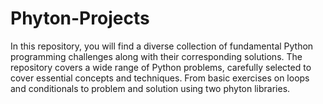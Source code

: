 # Phyton-Projects
In this repository, you will find a diverse collection of fundamental Python programming challenges along with their corresponding solutions. The repository covers a wide range of Python problems, carefully selected to cover essential concepts and techniques. From basic exercises on loops and conditionals to problem and solution using two phyton libraries. 
